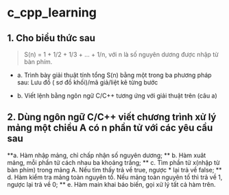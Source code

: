 # c_cpp_learning

## 1. Cho biểu thức sau

> S(n) = 1 + 1/2 + 1/3 + ... + 1/n, với n là số nguyên dương được nhập từ bàn phím.

* a. Trình bày  giải thuật tính tổng S(n) bằng một trong ba phương pháp sau: Lưu đồ ( sơ đồ khối)/mã giả/liệt kê từng bước

* b. Viết lệnh bằng ngôn ngữ C/C++ tương ứng với giải thuật trên (câu a)

## 2. Dùng ngôn ngữ C/C++ viết chương trình xử lý mảng một chiều A có n phần tử với các yêu cầu sau

**a. Hàm nhập mảng, chỉ chấp nhận số nguyên dương;
** b. Hàm xuât mảng, mỗi phần tử cách nhau ba khoảng trắng;
** c. Tìm phần tử x(nhập từ bàn phím) trong mảng A. Nếu tìm thấy trả về true, ngược * lại trả về false;
** d. Hàm kiểm tra mảng toàn nguyên tố. Nếu mảng toàn nguyên tố thì trả về 1, ngược lại trả về 0;
** e. Hàm main khai báo biến, gọi xử lý tất cả hàm trên.
